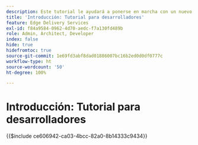 ```yaml
---
description: Este tutorial le ayudará a ponerse en marcha con un nuevo proyecto de Adobe Experience Manager (AEM). En diez a veinte minutos, habrá creado su propio sitio y podrá crear, previsualizar y publicar su propio contenido, estilo y añadir nuevos bloques.
title: 'Introducción: Tutorial para desarrolladores'
feature: Edge Delivery Services
exl-id: f84a9584-0962-4d70-aedc-f7a130fd489b
role: Admin, Architect, Developer
index: false
hide: true
hidefromtoc: true
source-git-commit: 1e69fd3abf8dad01886007bc16b2ed0d0df0777c
workflow-type: ht
source-wordcount: '50'
ht-degree: 100%

---
```


# Introducción: Tutorial para desarrolladores

{{$include ce606942-ca03-4bcc-82a0-8b14333c9434}}
